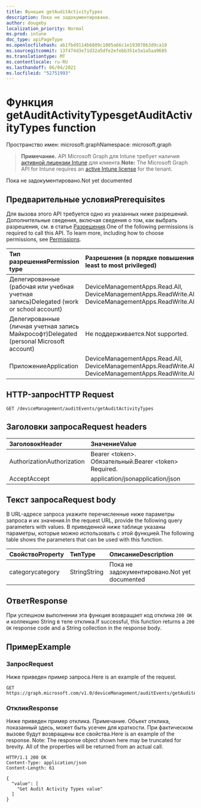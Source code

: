 ```yaml
---
title: Функция getAuditActivityTypes
description: Пока не задокументировано.
author: dougeby
localization_priority: Normal
ms.prod: intune
doc_type: apiPageType
ms.openlocfilehash: ab1fbd9114b6809c1805a66c1e19307863d9ca10
ms.sourcegitcommit: 13f474d3e71d32a5dfe2efebb351e3a1a5aa9685
ms.translationtype: MT
ms.contentlocale: ru-RU
ms.lasthandoff: 06/04/2021
ms.locfileid: "52751993"
---
```

# <a name="getauditactivitytypes-function"></a><span data-ttu-id="62b1b-103">Функция getAuditActivityTypes</span><span class="sxs-lookup"><span data-stu-id="62b1b-103">getAuditActivityTypes function</span></span>

<span data-ttu-id="62b1b-104">Пространство имен: microsoft.graph</span><span class="sxs-lookup"><span data-stu-id="62b1b-104">Namespace: microsoft.graph</span></span>

> <span data-ttu-id="62b1b-105">**Примечание.** API Microsoft Graph для Intune требует наличия [активной лицензии Intune](https://go.microsoft.com/fwlink/?linkid=839381) для клиента.</span><span class="sxs-lookup"><span data-stu-id="62b1b-105">**Note:** The Microsoft Graph API for Intune requires an [active Intune license](https://go.microsoft.com/fwlink/?linkid=839381) for the tenant.</span></span>

<span data-ttu-id="62b1b-106">Пока не задокументировано.</span><span class="sxs-lookup"><span data-stu-id="62b1b-106">Not yet documented</span></span>

## <a name="prerequisites"></a><span data-ttu-id="62b1b-107">Предварительные условия</span><span class="sxs-lookup"><span data-stu-id="62b1b-107">Prerequisites</span></span>
<span data-ttu-id="62b1b-p101">Для вызова этого API требуется одно из указанных ниже разрешений. Дополнительные сведения, включая сведения о том, как выбрать разрешения, см. в статье [Разрешения](/graph/permissions-reference).</span><span class="sxs-lookup"><span data-stu-id="62b1b-p101">One of the following permissions is required to call this API. To learn more, including how to choose permissions, see [Permissions](/graph/permissions-reference).</span></span>

|<span data-ttu-id="62b1b-110">Тип разрешения</span><span class="sxs-lookup"><span data-stu-id="62b1b-110">Permission type</span></span>|<span data-ttu-id="62b1b-111">Разрешения (в порядке повышения привилегий)</span><span class="sxs-lookup"><span data-stu-id="62b1b-111">Permissions (from least to most privileged)</span></span>|
|:---|:---|
|<span data-ttu-id="62b1b-112">Делегированные (рабочая или учебная учетная запись)</span><span class="sxs-lookup"><span data-stu-id="62b1b-112">Delegated (work or school account)</span></span>|<span data-ttu-id="62b1b-113">DeviceManagementApps.Read.All, DeviceManagementApps.ReadWrite.All</span><span class="sxs-lookup"><span data-stu-id="62b1b-113">DeviceManagementApps.Read.All, DeviceManagementApps.ReadWrite.All</span></span>|
|<span data-ttu-id="62b1b-114">Делегированные (личная учетная запись Майкрософт)</span><span class="sxs-lookup"><span data-stu-id="62b1b-114">Delegated (personal Microsoft account)</span></span>|<span data-ttu-id="62b1b-115">Не поддерживается.</span><span class="sxs-lookup"><span data-stu-id="62b1b-115">Not supported.</span></span>|
|<span data-ttu-id="62b1b-116">Приложение</span><span class="sxs-lookup"><span data-stu-id="62b1b-116">Application</span></span>|<span data-ttu-id="62b1b-117">DeviceManagementApps.Read.All, DeviceManagementApps.ReadWrite.All</span><span class="sxs-lookup"><span data-stu-id="62b1b-117">DeviceManagementApps.Read.All, DeviceManagementApps.ReadWrite.All</span></span>|

## <a name="http-request"></a><span data-ttu-id="62b1b-118">HTTP-запрос</span><span class="sxs-lookup"><span data-stu-id="62b1b-118">HTTP Request</span></span>
<!-- {
  "blockType": "ignored"
}
-->
``` http
GET /deviceManagement/auditEvents/getAuditActivityTypes
```

## <a name="request-headers"></a><span data-ttu-id="62b1b-119">Заголовки запроса</span><span class="sxs-lookup"><span data-stu-id="62b1b-119">Request headers</span></span>
|<span data-ttu-id="62b1b-120">Заголовок</span><span class="sxs-lookup"><span data-stu-id="62b1b-120">Header</span></span>|<span data-ttu-id="62b1b-121">Значение</span><span class="sxs-lookup"><span data-stu-id="62b1b-121">Value</span></span>|
|:---|:---|
|<span data-ttu-id="62b1b-122">Authorization</span><span class="sxs-lookup"><span data-stu-id="62b1b-122">Authorization</span></span>|<span data-ttu-id="62b1b-123">Bearer &lt;token&gt;. Обязательный.</span><span class="sxs-lookup"><span data-stu-id="62b1b-123">Bearer &lt;token&gt; Required.</span></span>|
|<span data-ttu-id="62b1b-124">Accept</span><span class="sxs-lookup"><span data-stu-id="62b1b-124">Accept</span></span>|<span data-ttu-id="62b1b-125">application/json</span><span class="sxs-lookup"><span data-stu-id="62b1b-125">application/json</span></span>|

## <a name="request-body"></a><span data-ttu-id="62b1b-126">Текст запроса</span><span class="sxs-lookup"><span data-stu-id="62b1b-126">Request body</span></span>
<span data-ttu-id="62b1b-127">В URL-адресе запроса укажите перечисленные ниже параметры запроса и их значения.</span><span class="sxs-lookup"><span data-stu-id="62b1b-127">In the request URL, provide the following query parameters with values.</span></span>
<span data-ttu-id="62b1b-128">В приведенной ниже таблице указаны параметры, которые можно использовать с этой функцией.</span><span class="sxs-lookup"><span data-stu-id="62b1b-128">The following table shows the parameters that can be used with this function.</span></span>

|<span data-ttu-id="62b1b-129">Свойство</span><span class="sxs-lookup"><span data-stu-id="62b1b-129">Property</span></span>|<span data-ttu-id="62b1b-130">Тип</span><span class="sxs-lookup"><span data-stu-id="62b1b-130">Type</span></span>|<span data-ttu-id="62b1b-131">Описание</span><span class="sxs-lookup"><span data-stu-id="62b1b-131">Description</span></span>|
|:---|:---|:---|
|<span data-ttu-id="62b1b-132">category</span><span class="sxs-lookup"><span data-stu-id="62b1b-132">category</span></span>|<span data-ttu-id="62b1b-133">String</span><span class="sxs-lookup"><span data-stu-id="62b1b-133">String</span></span>|<span data-ttu-id="62b1b-134">Пока не задокументировано.</span><span class="sxs-lookup"><span data-stu-id="62b1b-134">Not yet documented</span></span>|



## <a name="response"></a><span data-ttu-id="62b1b-135">Ответ</span><span class="sxs-lookup"><span data-stu-id="62b1b-135">Response</span></span>
<span data-ttu-id="62b1b-136">При успешном выполнении эта функция возвращает код отклика `200 OK` и коллекцию String в теле отклика.</span><span class="sxs-lookup"><span data-stu-id="62b1b-136">If successful, this function returns a `200 OK` response code and a String collection in the response body.</span></span>

## <a name="example"></a><span data-ttu-id="62b1b-137">Пример</span><span class="sxs-lookup"><span data-stu-id="62b1b-137">Example</span></span>

### <a name="request"></a><span data-ttu-id="62b1b-138">Запрос</span><span class="sxs-lookup"><span data-stu-id="62b1b-138">Request</span></span>
<span data-ttu-id="62b1b-139">Ниже приведен пример запроса.</span><span class="sxs-lookup"><span data-stu-id="62b1b-139">Here is an example of the request.</span></span>
``` http
GET https://graph.microsoft.com/v1.0/deviceManagement/auditEvents/getAuditActivityTypes(category='parameterValue')
```

### <a name="response"></a><span data-ttu-id="62b1b-140">Отклик</span><span class="sxs-lookup"><span data-stu-id="62b1b-140">Response</span></span>
<span data-ttu-id="62b1b-p103">Ниже приведен пример отклика. Примечание. Объект отклика, показанный здесь, может быть усечен для краткости. При фактическом вызове будут возвращены все свойства.</span><span class="sxs-lookup"><span data-stu-id="62b1b-p103">Here is an example of the response. Note: The response object shown here may be truncated for brevity. All of the properties will be returned from an actual call.</span></span>
``` http
HTTP/1.1 200 OK
Content-Type: application/json
Content-Length: 61

{
  "value": [
    "Get Audit Activity Types value"
  ]
}
```




